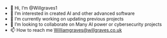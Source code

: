 - 👋 Hi, I’m @Willgraves1
- 👀 I’m interested in created AI and other advanced software
- 🌱 I’m currently working on updating previous projects
- 💞️ I’m looking to collaborate on Many AI power or cybersecurity projects
- 📫 How to reach me Williamgraves@willgraves.co.uk

<!---
Willgraves1/Willgraves1 is a ✨ special ✨ repository because its `README.md` (this file) appears on your GitHub profile.
You can click the Preview link to take a look at your changes.
--->
